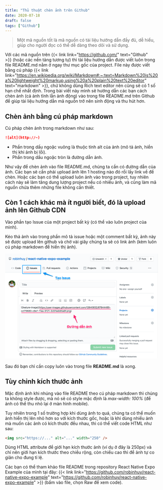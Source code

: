 ```yaml
---
title: "Thủ thuật chèn ảnh trên Github"
date: 2020-07-18
draft: false
tags: ["Github"]
---
```


> Một mã nguồn tốt là mã nguồn có tài liệu hướng dẫn đầy đủ, dễ hiểu, giúp cho người đọc có thể dễ dàng theo dõi và sử dụng.

Với các mã nguồn trên {{< link link="https://github.com/" text="Github" >}} (hoặc các nền tảng tương tự) thì tài liệu hướng dẫn được viết luôn trong file README.md nằm ở ngay thư mục gốc của project. File này được viết bằng cú pháp {{< link link="https://en.wikipedia.org/wiki/Markdown#:~:text=Markdown%20is%20a%20lightweight%20markup,using%20a%20plain%20text%20editor" text="markdown" >}}, chứ không dùng Rich text editor nên cũng sẽ có 1 số hạn chế nhất định. Trong bài viết này mình sẽ hướng dẫn các bạn cách chèn ảnh (cả ảnh tĩnh lẫn ảnh động) vào trong file README.md trên Github để giúp tài liệu hướng dẫn mã nguồn trở nên sinh động và thu hút hơn.

## Chèn ảnh bằng cú pháp markdown

Cú pháp chèn ảnh trong markdown như sau:

```markdown
![alt](http://~)
```

- Phần trong dấu ngoặc vuông là thuộc tính alt của ảnh (mô tả ảnh, hiển thị khi ảnh bị lỗi).
- Phần trong dấu ngoặc tròn là đường dẫn ảnh.

Như vậy để chèn ảnh vào file README.md, chúng ta cần có đường dẫn của ảnh. Các bạn sẽ cần phải upload ảnh lên 1 hosting nào đó rồi lấy link về để chèn. Hoặc các bạn có thể upload luôn ảnh vào trong project, tuy nhiên cách này sẽ làm tăng dung lượng project nếu có nhiều ảnh, và cũng làm mã nguồn chứa thêm những file không cần thiết.

## Còn 1 cách khác mà ít người biết, đó là upload ảnh lên Github CDN

Vào phần tạo Issue của một project bất kỳ (có thể vào luôn project của mình).

Kéo thả ảnh vào trong phần mô tả issue hoặc một comment bất kỳ, ảnh này sẽ được upload lên github và chờ vài giây chúng ta sẽ có link ảnh (kèm luôn cú pháp markdown để hiển thị ảnh).

![Github React Native Expo](/images/insert-image-github-issues.png)

Sau đó bạn chỉ cần copy luôn vào trong file **README.md** là xong.

## Tùy chỉnh kích thước ảnh

Mặc định ảnh khi nhúng vào file README theo cú pháp markdown thì chúng ta không style được, mà nó sẽ có style mặc định là _max-width: 100%_ (để ảnh có thể thu nhỏ lại ở màn hình mobile).

Tuy nhiên trong 1 số trường hợp khi dùng ảnh to quá, chúng ta có thể muốn ảnh hiển thị lên nhỏ hơn so với kích thước gốc, hoặc là khi dùng nhiều ảnh mà muốn các ảnh có kích thước đều nhau, thì có thể viết code HTML như sau:

```html
<img src="https://..." alt="..." width="250" />
```

Dùng HTML attribute để giới hạn kích thước ảnh (ví dụ ở đây là 250px) và chỉ nên giới hạn kích thước theo chiều rộng, còn chiều cao thì để ảnh tự co giãn cho đung tỉ lệ.

Các bạn có thể tham khảo file README trong repository React Native Expo Example của mình tại đây: {{< link link="https://github.com/robinhuy/react-native-expo-example" text="https://github.com/robinhuy/react-native-expo-example" >}} (bấm vào file, chọn Raw để xem code).
